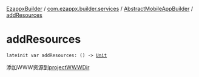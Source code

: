 [EzappxBuilder](../../index.md) / [com.ezappx.builder.services](../index.md) / [AbstractMobileAppBuilder](index.md) / [addResources](./add-resources.md)

# addResources

`lateinit var addResources: () -> `[`Unit`](https://kotlinlang.org/api/latest/jvm/stdlib/kotlin/-unit/index.html)

添加WWW资源到[projectWWWDir](project-w-w-w-dir.md)

